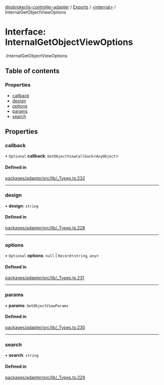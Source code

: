 [@iobroker/js-controller-adapter](../README.md) / [Exports](../modules.md) / [<internal\>](../modules/internal_.md) / InternalGetObjectViewOptions

# Interface: InternalGetObjectViewOptions

[<internal>](../modules/internal_.md).InternalGetObjectViewOptions

## Table of contents

### Properties

- [callback](internal_.InternalGetObjectViewOptions.md#callback)
- [design](internal_.InternalGetObjectViewOptions.md#design)
- [options](internal_.InternalGetObjectViewOptions.md#options)
- [params](internal_.InternalGetObjectViewOptions.md#params)
- [search](internal_.InternalGetObjectViewOptions.md#search)

## Properties

### callback

• `Optional` **callback**: `GetObjectViewCallback`<`AnyObject`\>

#### Defined in

[packages/adapter/src/lib/_Types.ts:232](https://github.com/ioBroker/ioBroker.js-controller/blob/cbd40230/packages/adapter/src/lib/_Types.ts#L232)

___

### design

• **design**: `string`

#### Defined in

[packages/adapter/src/lib/_Types.ts:228](https://github.com/ioBroker/ioBroker.js-controller/blob/cbd40230/packages/adapter/src/lib/_Types.ts#L228)

___

### options

• `Optional` **options**: ``null`` \| `Record`<`string`, `any`\>

#### Defined in

[packages/adapter/src/lib/_Types.ts:231](https://github.com/ioBroker/ioBroker.js-controller/blob/cbd40230/packages/adapter/src/lib/_Types.ts#L231)

___

### params

• **params**: `GetObjectViewParams`

#### Defined in

[packages/adapter/src/lib/_Types.ts:230](https://github.com/ioBroker/ioBroker.js-controller/blob/cbd40230/packages/adapter/src/lib/_Types.ts#L230)

___

### search

• **search**: `string`

#### Defined in

[packages/adapter/src/lib/_Types.ts:229](https://github.com/ioBroker/ioBroker.js-controller/blob/cbd40230/packages/adapter/src/lib/_Types.ts#L229)
